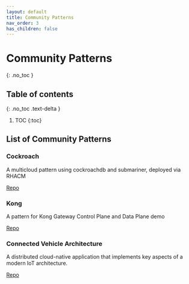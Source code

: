 ```yaml
---
layout: default
title: Community Patterns
nav_order: 3
has_children: false
---
```


# Community Patterns

{: .no_toc }

## Table of contents

{: .no_toc .text-delta }

1. TOC
{:toc}

## List of Community Patterns

### Cockroach

A multicloud pattern using cockroachdb and submariner, deployed via RHACM

[Repo](https://github.com/hybrid-cloud-patterns/cockroachdb-pattern)

### Kong

A pattern for Kong Gateway Control Plane and Data Plane demo

[Repo](https://github.com/hybrid-cloud-patterns/kong-gateway)

### Connected Vehicle Architecture

A distributed cloud-native application that implements key aspects of a modern IoT architecture.

[Repo](https://github.com/hybrid-cloud-patterns/connected-vehicle-architecture)
